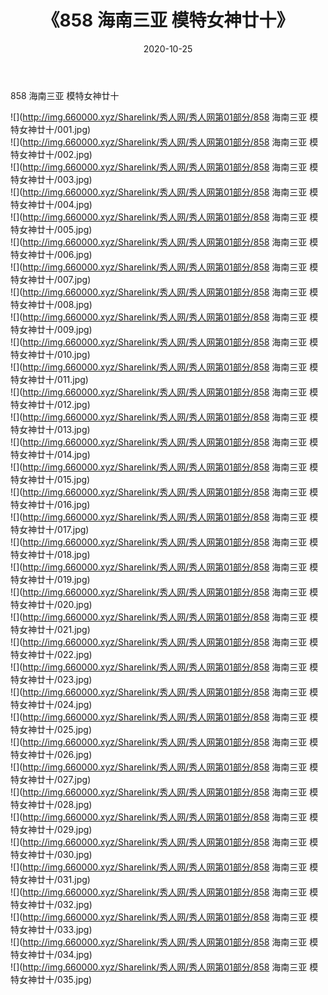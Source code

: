﻿---
layout: post
title:  《858 海南三亚 模特女神廿十》
date:   2020-10-25
img: http://img.660000.xyz/Sharelink/秀人网/秀人网第01部分/858 海南三亚 模特女神廿十/000.jpg
categories: [美女, 清纯, 唯美]
---

858 海南三亚 模特女神廿十

  ![](http://img.660000.xyz/Sharelink/秀人网/秀人网第01部分/858 海南三亚 模特女神廿十/001.jpg) <br> ![](http://img.660000.xyz/Sharelink/秀人网/秀人网第01部分/858 海南三亚 模特女神廿十/002.jpg) <br> ![](http://img.660000.xyz/Sharelink/秀人网/秀人网第01部分/858 海南三亚 模特女神廿十/003.jpg) <br> ![](http://img.660000.xyz/Sharelink/秀人网/秀人网第01部分/858 海南三亚 模特女神廿十/004.jpg) <br> ![](http://img.660000.xyz/Sharelink/秀人网/秀人网第01部分/858 海南三亚 模特女神廿十/005.jpg) <br> ![](http://img.660000.xyz/Sharelink/秀人网/秀人网第01部分/858 海南三亚 模特女神廿十/006.jpg) <br> ![](http://img.660000.xyz/Sharelink/秀人网/秀人网第01部分/858 海南三亚 模特女神廿十/007.jpg) <br> ![](http://img.660000.xyz/Sharelink/秀人网/秀人网第01部分/858 海南三亚 模特女神廿十/008.jpg) <br> ![](http://img.660000.xyz/Sharelink/秀人网/秀人网第01部分/858 海南三亚 模特女神廿十/009.jpg) <br> ![](http://img.660000.xyz/Sharelink/秀人网/秀人网第01部分/858 海南三亚 模特女神廿十/010.jpg) <br> ![](http://img.660000.xyz/Sharelink/秀人网/秀人网第01部分/858 海南三亚 模特女神廿十/011.jpg) <br> ![](http://img.660000.xyz/Sharelink/秀人网/秀人网第01部分/858 海南三亚 模特女神廿十/012.jpg) <br> ![](http://img.660000.xyz/Sharelink/秀人网/秀人网第01部分/858 海南三亚 模特女神廿十/013.jpg) <br> ![](http://img.660000.xyz/Sharelink/秀人网/秀人网第01部分/858 海南三亚 模特女神廿十/014.jpg) <br> ![](http://img.660000.xyz/Sharelink/秀人网/秀人网第01部分/858 海南三亚 模特女神廿十/015.jpg) <br> ![](http://img.660000.xyz/Sharelink/秀人网/秀人网第01部分/858 海南三亚 模特女神廿十/016.jpg) <br> ![](http://img.660000.xyz/Sharelink/秀人网/秀人网第01部分/858 海南三亚 模特女神廿十/017.jpg) <br> ![](http://img.660000.xyz/Sharelink/秀人网/秀人网第01部分/858 海南三亚 模特女神廿十/018.jpg) <br> ![](http://img.660000.xyz/Sharelink/秀人网/秀人网第01部分/858 海南三亚 模特女神廿十/019.jpg) <br> ![](http://img.660000.xyz/Sharelink/秀人网/秀人网第01部分/858 海南三亚 模特女神廿十/020.jpg) <br> ![](http://img.660000.xyz/Sharelink/秀人网/秀人网第01部分/858 海南三亚 模特女神廿十/021.jpg) <br> ![](http://img.660000.xyz/Sharelink/秀人网/秀人网第01部分/858 海南三亚 模特女神廿十/022.jpg) <br> ![](http://img.660000.xyz/Sharelink/秀人网/秀人网第01部分/858 海南三亚 模特女神廿十/023.jpg) <br> ![](http://img.660000.xyz/Sharelink/秀人网/秀人网第01部分/858 海南三亚 模特女神廿十/024.jpg) <br> ![](http://img.660000.xyz/Sharelink/秀人网/秀人网第01部分/858 海南三亚 模特女神廿十/025.jpg) <br> ![](http://img.660000.xyz/Sharelink/秀人网/秀人网第01部分/858 海南三亚 模特女神廿十/026.jpg) <br> ![](http://img.660000.xyz/Sharelink/秀人网/秀人网第01部分/858 海南三亚 模特女神廿十/027.jpg) <br> ![](http://img.660000.xyz/Sharelink/秀人网/秀人网第01部分/858 海南三亚 模特女神廿十/028.jpg) <br> ![](http://img.660000.xyz/Sharelink/秀人网/秀人网第01部分/858 海南三亚 模特女神廿十/029.jpg) <br> ![](http://img.660000.xyz/Sharelink/秀人网/秀人网第01部分/858 海南三亚 模特女神廿十/030.jpg) <br> ![](http://img.660000.xyz/Sharelink/秀人网/秀人网第01部分/858 海南三亚 模特女神廿十/031.jpg) <br> ![](http://img.660000.xyz/Sharelink/秀人网/秀人网第01部分/858 海南三亚 模特女神廿十/032.jpg) <br> ![](http://img.660000.xyz/Sharelink/秀人网/秀人网第01部分/858 海南三亚 模特女神廿十/033.jpg) <br> ![](http://img.660000.xyz/Sharelink/秀人网/秀人网第01部分/858 海南三亚 模特女神廿十/034.jpg) <br> ![](http://img.660000.xyz/Sharelink/秀人网/秀人网第01部分/858 海南三亚 模特女神廿十/035.jpg) <br>